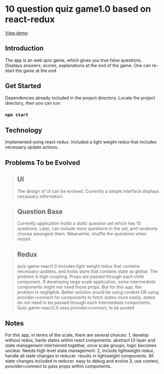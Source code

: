 # 10 question quiz game1.0 based on react-redux


[View demo](https://jimjimliu.github.io/10-question-quiz-game/)

## Introduction
The app is an web quiz game, which gives you true false questions.
Displays answers, scores, explanations at the end of the game.
One can re-start the game at the end.

## Get Started

Dependencies already included in the project directory.
Locate the project directory, then you can run:

### `npm start`

## Technology

Implemented using react-redux. Included a light weight redux that includes necessary update actions.

## Problems To be Evolved

> ## UI 
> The design of UI can be evolved. Currently a simple interface
> displays necassary information.
> 

> ## Question Base
> Currently application holds a static question set which
> has 10 questions. Later, can include more questions in the set, and
> randomly choose amongest them. Meanwhile, shuffle the questions when
> restart.

> ## Redux 
> quiz-game-react1.0 includes light weight redux that contains
> necessary updates, and holds store that contains state as global. The
> problem is high coupling. Props are passed through each child
> component. If developing large scale application, some intermediate
> components might not need those props. But for this app, the problem
> is negligible. Better solution would be using context OR using
> provider+connect for components to fetch states more easily, states do
> not need to be passed through each intermediate components.
> Quiz-game-react2.0 uses provider+connect, to be posted.

## Notes
For this app, in terms of the scale, there are several choices:
1, develop without redux, hanle states within react components. abstract UI layer and state management intertwined together, once scale groups, logic becomes unclear. Needs high level state management.
2, include lightweight redux, handle all state changes in reducer.  results in lightweight components. All state changes included in reducer. easy to debug and evolve
3, use context, pvovider+connect to pass props within components.


